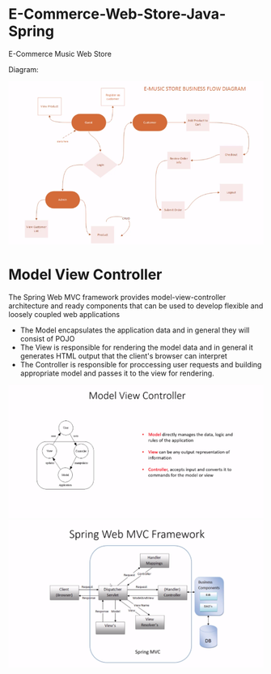 # E-Commerce-Web-Store-Java-Spring
E-Commerce Music Web Store

Diagram:

![](https://github.com/Sakerini/E-Commerce-Web-Store-Java-Spring/blob/master/Docs/flow-diagram.png)

# Model View Controller

The Spring Web MVC framework provides model-view-controller architecture and ready components that can be used to develop flexible and loosely coupled web applications

  - The Model encapsulates the application data and in general they will consist of POJO
  - The View is responsible for rendering the model data and in general it generates HTML output that the client's browser can interpret
  - The Controller is responsible for proccessing user requests and building appropriate model and passes it to the view for rendering.

![](https://github.com/Sakerini/E-Commerce-Web-Store-Java-Spring/blob/master/Docs/MVC.png)
![](https://github.com/Sakerini/E-Commerce-Web-Store-Java-Spring/blob/master/Docs/MVC-framework.png)

